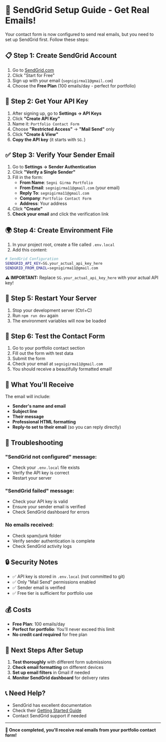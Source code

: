 # 🚀 SendGrid Setup Guide - Get Real Emails!

Your contact form is now configured to send real emails, but you need to set up SendGrid first. Follow these steps:

## 📋 **Step 1: Create SendGrid Account**

1. Go to [SendGrid.com](https://sendgrid.com)
2. Click "Start for Free" 
3. Sign up with your email (`segnigirma11@gmail.com`)
4. Choose the **Free Plan** (100 emails/day - perfect for portfolio)

## 🔑 **Step 2: Get Your API Key**

1. After signing up, go to **Settings → API Keys**
2. Click **"Create API Key"**
3. Name it: `Portfolio Contact Form`
4. Choose **"Restricted Access"** → **"Mail Send"** only
5. Click **"Create & View"**
6. **Copy the API key** (it starts with `SG.`)

## ✅ **Step 3: Verify Your Sender Email**

1. Go to **Settings → Sender Authentication**
2. Click **"Verify a Single Sender"**
3. Fill in the form:
   - **From Name**: `Segni Girma Portfolio`
   - **From Email**: `segnigirma11@gmail.com` (your email)
   - **Reply To**: `segnigirma11@gmail.com`
   - **Company**: `Portfolio Contact Form`
   - **Address**: Your address
4. Click **"Create"**
5. **Check your email** and click the verification link

## 🌍 **Step 4: Create Environment File**

1. In your project root, create a file called `.env.local`
2. Add this content:

```bash
# SendGrid Configuration
SENDGRID_API_KEY=SG.your_actual_api_key_here
SENDGRID_FROM_EMAIL=segnigirma11@gmail.com
```

**⚠️ IMPORTANT:** Replace `SG.your_actual_api_key_here` with your actual API key!

## 🔄 **Step 5: Restart Your Server**

1. Stop your development server (Ctrl+C)
2. Run `npm run dev` again
3. The environment variables will now be loaded

## 🧪 **Step 6: Test the Contact Form**

1. Go to your portfolio contact section
2. Fill out the form with test data
3. Submit the form
4. Check your email at `segnigirma11@gmail.com`
5. You should receive a beautifully formatted email!

## 📧 **What You'll Receive**

The email will include:
- **Sender's name and email**
- **Subject line**
- **Their message**
- **Professional HTML formatting**
- **Reply-to set to their email** (so you can reply directly)

## 🚨 **Troubleshooting**

### **"SendGrid not configured" message:**
- Check your `.env.local` file exists
- Verify the API key is correct
- Restart your server

### **"SendGrid failed" message:**
- Check your API key is valid
- Ensure your sender email is verified
- Check SendGrid dashboard for errors

### **No emails received:**
- Check spam/junk folder
- Verify sender authentication is complete
- Check SendGrid activity logs

## 🔒 **Security Notes**

- ✅ API key is stored in `.env.local` (not committed to git)
- ✅ Only "Mail Send" permissions enabled
- ✅ Sender email is verified
- ✅ Free tier is sufficient for portfolio use

## 💰 **Costs**

- **Free Plan**: 100 emails/day
- **Perfect for portfolio**: You'll never exceed this limit
- **No credit card required** for free plan

## 🎯 **Next Steps After Setup**

1. **Test thoroughly** with different form submissions
2. **Check email formatting** on different devices
3. **Set up email filters** in Gmail if needed
4. **Monitor SendGrid dashboard** for delivery rates

## 📞 **Need Help?**

- SendGrid has excellent documentation
- Check their [Getting Started Guide](https://docs.sendgrid.com/for-developers/sending-email/getting-started)
- Contact SendGrid support if needed

---

**🎉 Once completed, you'll receive real emails from your portfolio contact form!**
